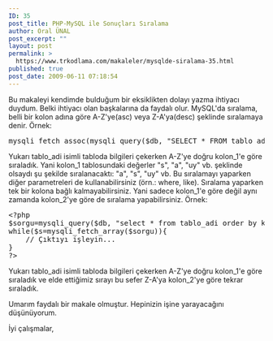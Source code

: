 ```yaml
---
ID: 35
post_title: PHP-MySQL ile Sonuçları Sıralama
author: Oral ÜNAL
post_excerpt: ""
layout: post
permalink: >
  https://www.trkodlama.com/makaleler/mysqlde-siralama-35.html
published: true
post_date: 2009-06-11 07:18:54
---
```

Bu makaleyi kendimde bulduğum bir eksiklikten dolayı yazma ihtiyacı duydum. Belki ihtiyacı olan başkalarına da faydalı olur. MySQL'da sıralama, belli bir kolon adına göre A-Z'ye(asc) veya Z-A'ya(desc) şeklinde sıralamaya denir. Örnek:
<pre class="prettyprint lang-mysql" data-start-line="1" data-visibility="visible" data-highlight="" data-caption="">mysqli_fetch_assoc(mysqli_query($db, "SELECT * FROM tablo_adi ORDER BY kolon_1 ASC"));</pre>
Yukarı tablo_adi isimli tabloda bilgileri çekerken A-Z'ye doğru kolon_1'e göre sıraladık. Yani kolon_1 tablosundaki değerler "s", "a", "uy" vb. şeklinde olsaydı şu şekilde sıralanacaktı: "a", "s", "uy" vb. Bu sıralamayı yaparken diğer parametreleri de kullanabilirsiniz (örn.: where, like). Sıralama yaparken tek bir kolona bağlı kalmayabilirsiniz. Yani sadece kolon_1'e göre değil aynı zamanda kolon_2'ye göre de sıralama yapabilirsiniz. Örnek:
<pre class="prettyprint lang-php" data-start-line="1" data-visibility="visible" data-highlight="" data-caption="">&lt;?php
$sorgu=mysqli_query($db, "select * from tablo_adi order by kolon_1 asc, kolon_2 desc");
while($s=mysqli_fetch_array($sorgu)){
    // Çıktıyı işleyin...
}
?&gt;</pre>
Yukarı tablo_adi isimli tabloda bilgileri çekerken A-Z'ye doğru kolon_1'e göre sıraladık ve elde ettiğimiz sırayı bu sefer Z-A'ya kolon_2'ye göre tekrar sıraladık.

Umarım faydalı bir makale olmuştur. Hepinizin işine yarayacağını düşünüyorum.

İyi çalışmalar,